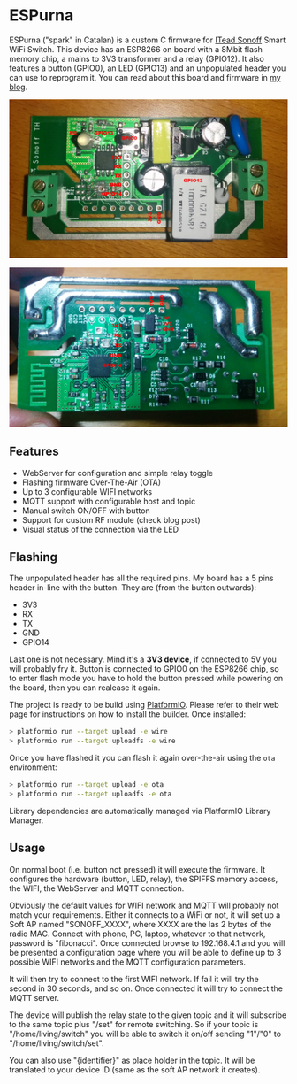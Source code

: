 # ESPurna

ESPurna ("spark" in Catalan) is a custom C firmware for [ITead Sonoff][1] Smart WiFi Switch.
This device has an ESP8266 on board with a 8Mbit flash memory chip, a mains to 3V3 transformer
and a relay (GPIO12). It also features a button (GPIO0), an LED (GPIO13) and an unpopulated header you can use to reprogram it.
You can read about this board and firmware in [my blog][2].

![Sonoff board - front view](/images/pinout_front.jpg)

![Sonoff board - back view](/images/pinout_back.jpg)

## Features

* WebServer for configuration and simple relay toggle
* Flashing firmware Over-The-Air (OTA)
* Up to 3 configurable WIFI networks
* MQTT support with configurable host and topic
* Manual switch ON/OFF with button
* Support for custom RF module (check blog post)
* Visual status of the connection via the LED

## Flashing

The unpopulated header has all the required pins. My board has a 5 pins header
in-line with the button. They are (from the button outwards):

* 3V3
* RX
* TX
* GND
* GPIO14

Last one is not necessary. Mind it's a **3V3 device**, if connected to 5V you will
probably fry it. Button is connected to GPIO0 on the ESP8266 chip, so to enter
flash mode you have to hold the button pressed while powering on the board, then
you can realease it again.

The project is ready to be build using [PlatformIO][3].
Please refer to their web page for instructions on how to install the builder.
Once installed:

```bash
> platformio run --target upload -e wire
> platformio run --target uploadfs -e wire
```

Once you have flashed it you can flash it again over-the-air using the ```ota``` environment:

```bash
> platformio run --target upload -e ota
> platformio run --target uploadfs -e ota
```

Library dependencies are automatically managed via PlatformIO Library Manager.

## Usage

On normal boot (i.e. button not pressed) it will execute the firmware.
It configures the hardware (button, LED, relay), the SPIFFS memory access, the
WIFI, the WebServer and MQTT connection.

Obviously the default values for WIFI network and MQTT will probably not match
your requirements. Either it connects to a WiFi or not, it will set up a Soft AP
named "SONOFF_XXXX", where XXXX are the las 2 bytes of the radio MAC. Connect with
phone, PC, laptop, whatever to that network, password is "fibonacci". Once connected
browse to 192.168.4.1 and you will be presented a configuration page where you will
be able to define up to 3 possible WIFI networks and the MQTT configuration parameters.

It will then try to connect to the first WIFI network. If fail it will try the second
in 30 seconds, and so on. Once connected it will try to connect the MQTT server.

The device will publish the relay state to the given topic and it will subscribe to
the same topic plus "/set" for remote switching. So if your topic is "/home/living/switch"
you will be able to switch it on/off sending "1"/"0" to "/home/living/switch/set".

You can also use "{identifier}" as place holder in the topic. It will be translated to
your device ID (same as the soft AP network it creates).


[1]: https://www.itead.cc/sonoff-wifi-wireless-switch.html
[2]: http://tinkerman.cat/adding-rf-to-a-non-rf-itead-sonoff
[3]: http://www.platformio.org
